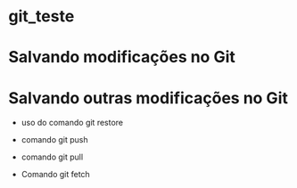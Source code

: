 # git_teste



# Salvando modificações no Git



# Salvando outras modificações no Git


* uso do comando git restore

* comando git push

* comando git pull

* Comando git fetch
